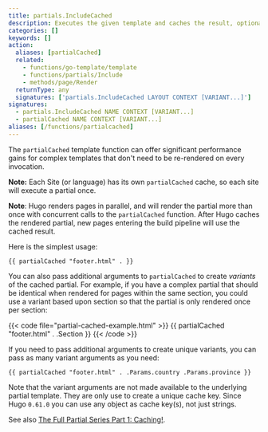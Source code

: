 ```yaml
---
title: partials.IncludeCached
description: Executes the given template and caches the result, optionally passing context. If the partial contains a return statement, returns that value, else returns the rendered output.
categories: []
keywords: []
action:
  aliases: [partialCached]
  related:
    - functions/go-template/template
    - functions/partials/Include
    - methods/page/Render
  returnType: any
  signatures: ['partials.IncludeCached LAYOUT CONTEXT [VARIANT...]']
signatures: 
  - partials.IncludeCached NAME CONTEXT [VARIANT...]
  - partialCached NAME CONTEXT [VARIANT...]
aliases: [/functions/partialcached]
---
```


The `partialCached` template function can offer significant performance gains for complex templates that don't need to be re-rendered on every invocation.

**Note:** Each Site (or language) has its own `partialCached` cache, so each site will execute a partial once.

**Note**: Hugo renders pages in parallel, and will render the partial more than once with concurrent calls to the `partialCached` function. After Hugo caches the rendered partial, new pages entering the build pipeline will use the cached result.

Here is the simplest usage:

```go-html-template
{{ partialCached "footer.html" . }}
```

You can also pass additional arguments to `partialCached` to create *variants* of the cached partial. For example, if you have a complex partial that should be identical when rendered for pages within the same section, you could use a variant based upon section so that the partial is only rendered once per section:

{{< code file="partial-cached-example.html" >}}
{{ partialCached "footer.html" . .Section }}
{{< /code >}}

If you need to pass additional arguments to create unique variants, you can pass as many variant arguments as you need:

```go-html-template
{{ partialCached "footer.html" . .Params.country .Params.province }}
```

Note that the variant arguments are not made available to the underlying partial template. They are only use to create a unique cache key. Since Hugo `0.61.0` you can use any object as cache key(s), not just strings.

See also [The Full Partial Series Part 1: Caching!](https://regisphilibert.com/blog/2019/12/hugo-partial-series-part-1-caching-with-partialcached/).
